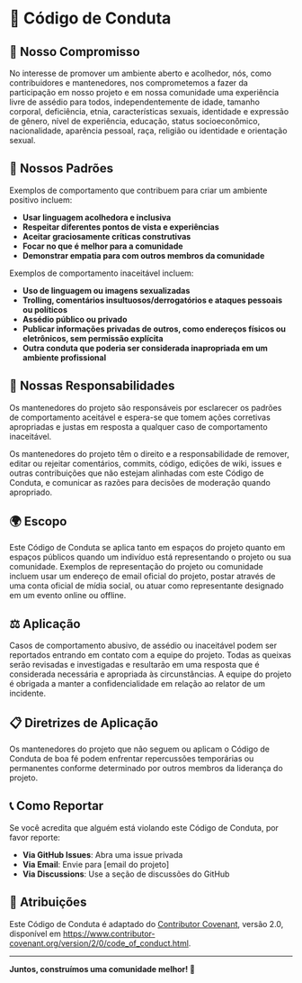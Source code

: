 # 📜 Código de Conduta

## 🎯 Nosso Compromisso

No interesse de promover um ambiente aberto e acolhedor, nós, como contribuidores e mantenedores, nos comprometemos a fazer da participação em nosso projeto e em nossa comunidade uma experiência livre de assédio para todos, independentemente de idade, tamanho corporal, deficiência, etnia, características sexuais, identidade e expressão de gênero, nível de experiência, educação, status socioeconômico, nacionalidade, aparência pessoal, raça, religião ou identidade e orientação sexual.

## 🚀 Nossos Padrões

Exemplos de comportamento que contribuem para criar um ambiente positivo incluem:

- **Usar linguagem acolhedora e inclusiva**
- **Respeitar diferentes pontos de vista e experiências**
- **Aceitar graciosamente críticas construtivas**
- **Focar no que é melhor para a comunidade**
- **Demonstrar empatia para com outros membros da comunidade**

Exemplos de comportamento inaceitável incluem:

- **Uso de linguagem ou imagens sexualizadas**
- **Trolling, comentários insultuosos/derrogatórios e ataques pessoais ou políticos**
- **Assédio público ou privado**
- **Publicar informações privadas de outros, como endereços físicos ou eletrônicos, sem permissão explícita**
- **Outra conduta que poderia ser considerada inapropriada em um ambiente profissional**

## 🔧 Nossas Responsabilidades

Os mantenedores do projeto são responsáveis por esclarecer os padrões de comportamento aceitável e espera-se que tomem ações corretivas apropriadas e justas em resposta a qualquer caso de comportamento inaceitável.

Os mantenedores do projeto têm o direito e a responsabilidade de remover, editar ou rejeitar comentários, commits, código, edições de wiki, issues e outras contribuições que não estejam alinhadas com este Código de Conduta, e comunicar as razões para decisões de moderação quando apropriado.

## 🌍 Escopo

Este Código de Conduta se aplica tanto em espaços do projeto quanto em espaços públicos quando um indivíduo está representando o projeto ou sua comunidade. Exemplos de representação do projeto ou comunidade incluem usar um endereço de email oficial do projeto, postar através de uma conta oficial de mídia social, ou atuar como representante designado em um evento online ou offline.

## ⚖️ Aplicação

Casos de comportamento abusivo, de assédio ou inaceitável podem ser reportados entrando em contato com a equipe do projeto. Todas as queixas serão revisadas e investigadas e resultarão em uma resposta que é considerada necessária e apropriada às circunstâncias. A equipe do projeto é obrigada a manter a confidencialidade em relação ao relator de um incidente.

## 📋 Diretrizes de Aplicação

Os mantenedores do projeto que não seguem ou aplicam o Código de Conduta de boa fé podem enfrentar repercussões temporárias ou permanentes conforme determinado por outros membros da liderança do projeto.

## 📞 Como Reportar

Se você acredita que alguém está violando este Código de Conduta, por favor reporte:

- **Via GitHub Issues**: Abra uma issue privada
- **Via Email**: Envie para [email do projeto]
- **Via Discussions**: Use a seção de discussões do GitHub

## 🤝 Atribuições

Este Código de Conduta é adaptado do [Contributor Covenant](https://www.contributor-covenant.org/), versão 2.0, disponível em https://www.contributor-covenant.org/version/2/0/code_of_conduct.html.

---

**Juntos, construímos uma comunidade melhor! 🌟** 